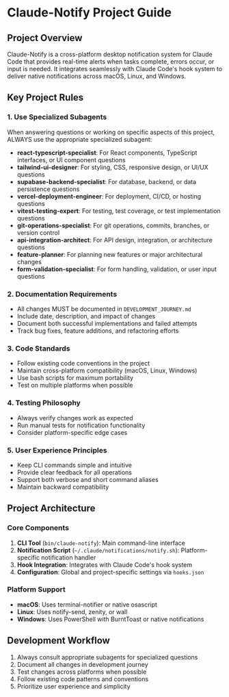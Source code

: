 # Claude-Notify Project Guide

## Project Overview
Claude-Notify is a cross-platform desktop notification system for Claude Code that provides real-time alerts when tasks complete, errors occur, or input is needed. It integrates seamlessly with Claude Code's hook system to deliver native notifications across macOS, Linux, and Windows.

## Key Project Rules

### 1. Use Specialized Subagents
When answering questions or working on specific aspects of this project, ALWAYS use the appropriate specialized subagent:

- **react-typescript-specialist**: For React components, TypeScript interfaces, or UI component questions
- **tailwind-ui-designer**: For styling, CSS, responsive design, or UI/UX questions
- **supabase-backend-specialist**: For database, backend, or data persistence questions
- **vercel-deployment-engineer**: For deployment, CI/CD, or hosting questions
- **vitest-testing-expert**: For testing, test coverage, or test implementation questions
- **git-operations-specialist**: For git operations, commits, branches, or version control
- **api-integration-architect**: For API design, integration, or architecture questions
- **feature-planner**: For planning new features or major architectural changes
- **form-validation-specialist**: For form handling, validation, or user input questions

### 2. Documentation Requirements
- All changes MUST be documented in `DEVELOPMENT_JOURNEY.md`
- Include date, description, and impact of changes
- Document both successful implementations and failed attempts
- Track bug fixes, feature additions, and refactoring efforts

### 3. Code Standards
- Follow existing code conventions in the project
- Maintain cross-platform compatibility (macOS, Linux, Windows)
- Use bash scripts for maximum portability
- Test on multiple platforms when possible

### 4. Testing Philosophy
- Always verify changes work as expected
- Run manual tests for notification functionality
- Consider platform-specific edge cases

### 5. User Experience Principles
- Keep CLI commands simple and intuitive
- Provide clear feedback for all operations
- Support both verbose and short command aliases
- Maintain backward compatibility

## Project Architecture

### Core Components
1. **CLI Tool** (`bin/claude-notify`): Main command-line interface
2. **Notification Script** (`~/.claude/notifications/notify.sh`): Platform-specific notification handler
3. **Hook Integration**: Integrates with Claude Code's hook system
4. **Configuration**: Global and project-specific settings via `hooks.json`

### Platform Support
- **macOS**: Uses terminal-notifier or native osascript
- **Linux**: Uses notify-send, zenity, or wall
- **Windows**: Uses PowerShell with BurntToast or native notifications

## Development Workflow
1. Always consult appropriate subagents for specialized questions
2. Document all changes in development journey
3. Test changes across platforms when possible
4. Follow existing code patterns and conventions
5. Prioritize user experience and simplicity